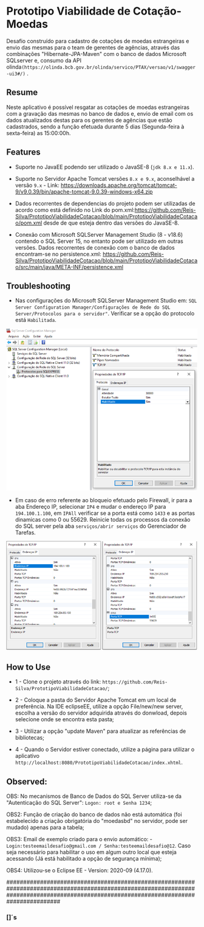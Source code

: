 # Prototipo Viabilidade de Cotação-Moedas

Desafio construído para cadastro de cotações de moedas estrangeiras e envio das mesmas para o team de gerentes de agências, através das combinações "Hibernate-JPA-Maven" com o banco de dados Microsoft SQLserver e, consumo da API olinda`(https://olinda.bcb.gov.br/olinda/servico/PTAX/versao/v1/swagger-ui3#/)` .

## Resume

Neste aplicativo é possível resgatar as cotações de moedas estrangeiras com a gravação das mesmas no banco de dados e, envio de email com os dados atualizados destas para os gerentes de agências que estão cadastrados, sendo a função efetuada durante 5 dias (Segunda-feira à sexta-feira) as 15:00:00h.  

## Features

- Suporte no JavaEE podendo ser utilizado o JavaSE-8 (`jdk 8.x e 11.x`).

- Suporte no Servidor Apache Tomcat versões `8.x e 9.x`, aconselhável a versão `9.x` - Link: https://downloads.apache.org/tomcat/tomcat-9/v9.0.39/bin/apache-tomcat-9.0.39-windows-x64.zip

- Dados recorrentes de dependencias do projeto podem ser utilizadas de acordo como está definido no Link do pom.xml:https://github.com/Reis-Silva/PrototipoViabilidadeCotacao/blob/main/PrototipoViabilidadeCotacao/pom.xml desde de que esteja dentro das versões do JavaSE-8.

- Conexão com Microsoft SQLServer Management Studio (8 - v18.6) contendo o SQL Server 15, no entanto pode ser utilizado em outras versões. Dados recorrentes de conexão com o banco de dados encontram-se no persistence.xml: https://github.com/Reis-Silva/PrototipoViabilidadeCotacao/blob/main/PrototipoViabilidadeCotacao/src/main/java/META-INF/persistence.xml


## Troubleshooting

- Nas configurações do Microsoft SQLServer Management Studio em: `SQL Server Configuration Manager/Configurações de Rede do SQL Server/Protocolos para o servidor"`. Verificar se a opção do protocolo está `Habilitada`.
 
<p align="center">
<img src="https://github.com/Reis-Silva/PrototipoViabilidadeCotacao/blob/main/PrototipoViabilidadeCotacao/src/main/java/META-INF/resources/img/ProtocoloHabilitado.png">
</p>
 
- Em caso de erro referente ao bloqueio efetuado pelo Firewall, ir para a aba Endereço IP, selecionar `IP4` e mudar o endereço IP para `194.100.1.100`, em `IPAll` verificar se a porta está como `1433` e as portas dinamicas como 0 ou 55629. Reinicie todas os processos da conexão do SQL server pela aba `serviços/abrir serviços` do Gerenciador de Tarefas. 
 
 <p align="center">
<img src="https://github.com/Reis-Silva/PrototipoViabilidadeCotacao/blob/main/PrototipoViabilidadeCotacao/src/main/java/META-INF/resources/img/IP4_IPAll.png">
</p>

## How to Use

-  1 - Clone o projeto através do link: `https://github.com/Reis-Silva/PrototipoViabilidadeCotacao/`;

-  2 - Coloque a pasta do Servidor Apache Tomcat em um local de preferência. Na IDE eclipseEE, utilize a opção File/new/new server, escolha a versão do servidor adquirida através do donwload, depois selecione onde se encontra esta pasta;

-  3 - Utilizar a opção "update Maven" para atualizar as referências de bibliotecas;

-  4 - Quando o Servidor estiver conectado, utilize a página para utilizar o aplicativo `http://localhost:8080/PrototipoViabilidadeCotacao/index.xhtml`.

## Observed:

OBS: No mecanismos de Banco de Dados do SQL Server utiliza-se da "Autenticação do SQL Server": `Logon: root e Senha 1234`; 

OBS2: Função de criação do banco de dados não está automática (foi estabelecido a criação obrigatória do "moedasbd" no servidor, pode ser mudado) apenas para a tabela;

OBS3: Email de exemplo criado para o envio automático: -  `Login:testeemaildesafio@gmail.com / Senha:testeemaildesafio@12`. Caso seja necessário para habilitar o uso em algum outro local que esteja acessando (Já está habilitado a opção de segurança mínima); 

OBS4: Utilizou-se o Eclipse EE - Version: 2020-09 (4.17.0).

########################################################################################################################################################################################
### []´s
